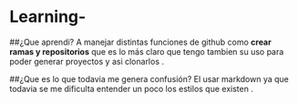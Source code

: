 # Learning-
##¿Que aprendi?
A manejar distintas funciones de github como **crear ramas y repositorios** que es lo más claro que tengo tambien su uso para poder generar proyectos y asi clonarlos .

##¿Que es lo que todavia me genera confusión?
El usar markdown ya que todavia se me dificulta entender un poco los estilos que existen .
